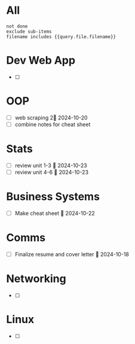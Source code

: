 # All
```tasks
not done
exclude sub-items
filename includes {{query.file.filename}}
```

# Dev Web App
- [ ]
# OOP
- [ ] web scraping 2📅 2024-10-20 
- [ ] combine notes for cheat sheet
# Stats
- [ ] review unit 1-3 📅 2024-10-23 
- [ ] review unit 4-6 📅 2024-10-23 
# Business Systems
- [ ] Make cheat sheet 📅 2024-10-22 
# Comms
- [ ] Finalize resume and cover letter 📅 2024-10-18 
# Networking
- [ ]
# Linux
- [ ]
